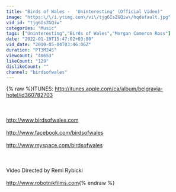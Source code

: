 ```yaml
---
title: "Birds of Wales -  'Uninteresting' (Official Video)"
image: "https:\/\/i.ytimg.com\/vi\/tjg6IsZGQiw\/hqdefault.jpg"
vid_id: "tjg6IsZGQiw"
categories: "Music"
tags: ["Uninteresting","Birds of Wales","Morgan Cameron Ross"]
date: "2022-01-19T15:47:02+03:00"
vid_date: "2010-05-04T03:46:06Z"
duration: "PT3M24S"
viewcount: "40653"
likeCount: "129"
dislikeCount: ""
channel: "birdsofwales"
---
```

{% raw %}ITUNES: <a rel="nofollow" target="blank" href="http://itunes.apple.com/ca/album/belgravia-hotel/id360782703">http://itunes.apple.com/ca/album/belgravia-hotel/id360782703</a><br /><br /><br /><br /><a rel="nofollow" target="blank" href="http://www.birdsofwales.com">http://www.birdsofwales.com</a><br /><br /><a rel="nofollow" target="blank" href="http://www.facebook.com/birdsofwales">http://www.facebook.com/birdsofwales</a><br /><br /><a rel="nofollow" target="blank" href="http://www.myspace.com/birdsofwales">http://www.myspace.com/birdsofwales</a><br /><br /><br /><br />Video Directed by Remi Rybicki <br /><br /><a rel="nofollow" target="blank" href="http://www.robotnikfilms.com">http://www.robotnikfilms.com</a>{% endraw %}
